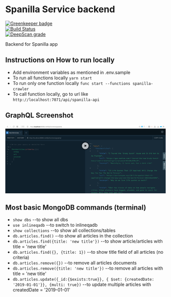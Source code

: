 # Spanilla Service backend

[![Greenkeeper badge](https://badges.greenkeeper.io/siristechnology/spanilla-service.svg)](https://greenkeeper.io/) \
[![Build Status](https://dev.azure.com/siristechnology/spanilla/_apis/build/status/siristechnology.spanilla-service?branchName=master)](https://dev.azure.com/siristechnology/spanilla/_build/latest?definitionId=9&branchName=master) \
[![DeepScan grade](https://deepscan.io/api/teams/5348/projects/7494/branches/77081/badge/grade.svg)](https://deepscan.io/dashboard#view=project&tid=5348&pid=7494&bid=77081)

Backend for Spanilla app

## Instructions on How to run locally

-   Add environment variables as mentioned in .env.sample
-   To run all functions locally `yarn start`
-   To run only one function locally `func start --functions spanilla-crawler`
-   To call function locally, go to url like `http://localhost:7071/api/spanilla-api`

## GraphQL Screenshot

![GraphQL Screenshot](./docs/graphql-screenshot.png)

## Most basic MongoDB commands (terminal)

-   `show dbs` --to show all dbs
-   `use inlineqadb` --to switch to inlineqadb
-   `show collections` --to show all collections/tables
-   `db.articles.find()` --to show all articles in the collection
-   `db.articles.find({title: 'new title'})` --to show article/articles with title = 'new title'
-   `db.articles.find({}, {title: 1})` --to show title field of all articles (no criteria)
-   `db.articles.remove({})` --to remove all articles documents
-   `db.articles.remove({title: 'new title'})` --to remove all articles with title = 'new title'
-   `db.articles.update({_id:{$exists:true}}, { $set: {createdDate: '2019-01-01'}}, {multi: true})` --to update multiple articles with createdDate = '2019-01-01'
